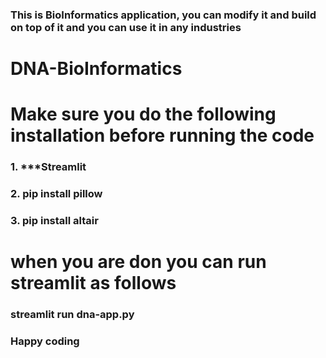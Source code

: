 ### This is BioInformatics application, you can modify it and build on top of it and you can use it in any industries


# DNA-BioInformatics

# Make sure you do the following installation before running the code

### 1. ***Streamlit
### 2. pip install pillow
### 3. pip install altair

# when you are don you can run streamlit as follows

### streamlit run dna-app.py

###  Happy coding
